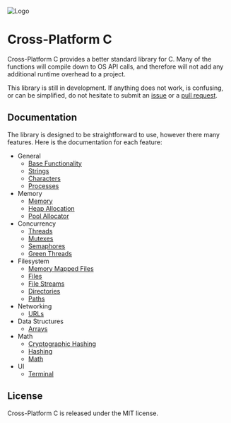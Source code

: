 ![Logo](https://github.com/milesbarr/cross-platform-c/raw/master/assets/logo.png)

# Cross-Platform C

Cross-Platform C provides a better standard library for C. Many of the functions will compile down to OS API calls, and therefore will not add any additional runtime overhead to a project.

This library is still in development. If anything does not work, is confusing, or can be simplified, do not hesitate to submit an [issue](https://github.com/milesbarr/cross-platform-c/issues) or a [pull request](https://github.com/milesbarr/cross-platform-c/pulls).

## Documentation

The library is designed to be straightforward to use, however there many features. Here is the documentation for each feature:

- General
   - [Base Functionality](https://milesbarr.github.io/cross-platform-c/base-functionality)
   - [Strings](https://milesbarr.github.io/cross-platform-c/strings)
   - [Characters](https://milesbarr.github.io/cross-platform-c/characters)
   - [Processes](https://milesbarr.github.io/cross-platform-c/processes)
- Memory
   - [Memory](https://milesbarr.github.io/cross-platform-c/memory)
   - [Heap Allocation](https://milesbarr.github.io/cross-platform-c/heap-allocation)
   - [Pool Allocator](https://milesbarr.github.io/cross-platform-c/pool-allocator)
- Concurrency
   - [Threads](https://milesbarr.github.io/cross-platform-c/threads)
   - [Mutexes](https://milesbarr.github.io/cross-platform-c/mutexes)
   - [Semaphores](https://milesbarr.github.io/cross-platform-c/semaphores)
   - [Green Threads](https://milesbarr.github.io/cross-platform-c/green-threads)
- Filesystem
   - [Memory Mapped Files](https://milesbarr.github.io/cross-platform-c/memory-mapped-files)
   - [Files](https://milesbarr.github.io/cross-platform-c/files)
   - [File Streams](https://milesbarr.github.io/cross-platform-c/file-streams)
   - [Directories](https://milesbarr.github.io/cross-platform-c/directories)
   - [Paths](https://milesbarr.github.io/cross-platform-c/paths)
- Networking
   - [URLs](https://milesbarr.github.io/cross-platform-c/urls)
- Data Structures
   - [Arrays](https://milesbarr.github.io/cross-platform-c/arrays)
- Math
   - [Cryptographic Hashing](https://milesbarr.github.io/cross-platform-c/cryptographic-hashing)
   - [Hashing](https://milesbarr.github.io/cross-platform-c/hashing)
   - [Math](https://milesbarr.github.io/cross-platform-c/math)
- UI
   - [Terminal](https://milesbarr.github.io/cross-platform-c/terminal)

## License

Cross-Platform C is released under the MIT license.
